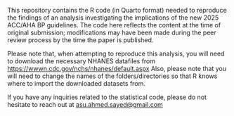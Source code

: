 This repository contains the R code (in Quarto format) needed to reproduce the findings of an analysis investigating the implications of the new 2025 ACC/AHA BP guidelines.
The code here reflects the content at the time of original submission; modifications may have been made during the peer review process by the time the paper is published.

Please note that, when attempting to reproduce this analysis, you will need to download the necessary NHANES datafiles from https://wwwn.cdc.gov/nchs/nhanes/default.aspx
Also, please note that you will need to change the names of the folders/directories so that R knows where to import the downloaded datasets from.

If you have any inquiries related to the statistical code, please do not hesitate to reach out at asu.ahmed.sayed@gmail.com
